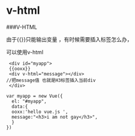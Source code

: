 # v-html

###V-HTML

由于{{}}只能输出变量 ，有时候需要插入标签怎么办，

可以使用v-html

```
 <div id="myapp">
 {{ooxx}}
 <div v-html="message"></div> 
//把message值 也就是H3标签插入当前div
 </div>
```

```
var myapp = new Vue({
  el: "#myapp",
  data:{
  ooxx:'hello vue.js ',
  message:"<h3>i am not gay</h3>",
  }
})
```
